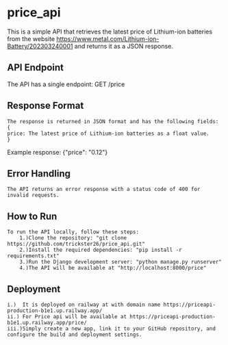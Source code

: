 # price_api

This is a simple API that retrieves the latest price of Lithium-ion batteries from the website https://www.metal.com/Lithium-ion-Battery/202303240001 and returns it as a JSON response.

## API Endpoint

The API has a single endpoint:
    GET /price
## Response Format
    The response is returned in JSON format and has the following fields:
    {
    price: The latest price of Lithium-ion batteries as a float value.
    }
Example response:
    {"price": "0.12"}
    
## Error Handling
    The API returns an error response with a status code of 400 for invalid requests.
    
## How to Run
    To run the API locally, follow these steps:
        1.)Clone the repository: "git clone https://github.com/trickster26/price_api.git"
        2.)Install the required dependencies: "pip install -r requirements.txt"
        3.)Run the Django development server: "python manage.py runserver"
        4.)The API will be available at "http://localhost:8000/price"
        
        
## Deployment
    i.)  It is deployed on railway at with domain name https://priceapi-production-b1e1.up.railway.app/
    ii.) For Price api will be available at https://priceapi-production-b1e1.up.railway.app/price/
    iii.)Simply create a new app, link it to your GitHub repository, and configure the build and deployment settings.
